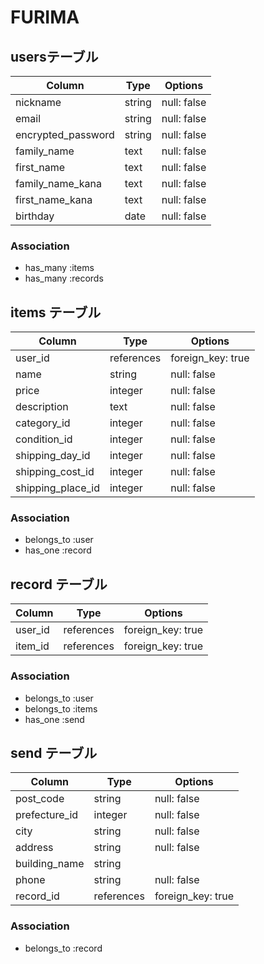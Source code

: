 # FURIMA

## usersテーブル

| Column             | Type   | Options     |
| ------------------ | ------ | ----------- |
| nickname           | string | null: false |
| email              | string | null: false |
| encrypted_password | string | null: false |
| family_name        | text   | null: false |
| first_name         | text   | null: false |
| family_name_kana   | text   | null: false |
| first_name_kana    | text   | null: false |
| birthday           | date   | null: false |

### Association

* has_many :items
* has_many :records


## items テーブル

| Column            | Type          | Options                        |
| ----------------- | ------------- | ------------------------------ |
| user_id           | references    | foreign_key: true              |
| name              | string        | null: false                    |
| price             | integer       | null: false                    |
| description       | text          | null: false                    |
| category_id       | integer       | null: false                    |
| condition_id      | integer       | null: false                    |
| shipping_day_id   | integer       | null: false                    |
| shipping_cost_id  | integer       | null: false                    |
| shipping_place_id | integer       | null: false                    |

### Association

- belongs_to :user
- has_one    :record


## record テーブル

| Column         | Type          | Options                        |
| -------------- | ------------- | ------------------------------ |
| user_id        | references    | foreign_key: true              |
| item_id        | references    | foreign_key: true              |

### Association

- belongs_to :user
- belongs_to :items
- has_one    :send


## send テーブル

| Column         | Type          | Options                        |
| -------------- | ------------- | ------------------------------ |
| post_code      | string        | null: false                    |
| prefecture_id  | integer       | null: false                    |
| city           | string        | null: false                    |
| address        | string        | null: false                    |
| building_name  | string        |                                |
| phone          | string        | null: false                    |
| record_id      | references    | foreign_key: true              |

### Association

- belongs_to :record
